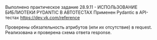 Выполнено практическое задание 28.9.11 - ИСПОЛЬЗОВАНИЕ БИБЛИОТЕКИ PYDANTIC В АВТОТЕСТАХ Применен Pydantic в API-тестах https://dev.vk.com/reference

Проверены обязательность атрибутов (или их отсутствие) в request.
Реализована и проверена схема ответа response.
